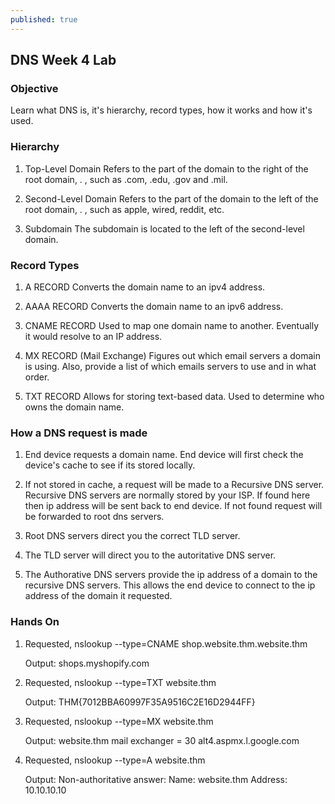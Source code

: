 ```yaml
---
published: true
---
```

## DNS Week 4 Lab

### Objective ###
Learn what DNS is, it's hierarchy, record types, how it works and how it's used. 

### Hierarchy ###

1. Top-Level Domain
Refers to the part of the domain to the right of the root domain, . , such as .com, .edu, .gov and .mil.

2. Second-Level Domain
Refers to the part of the domain to the left of the root domain, . , such as apple, wired, reddit, etc. 

3. Subdomain
The subdomain is located to the left of the second-level domain. 

### Record Types ####

1. A RECORD
Converts the domain name to an ipv4 address.

2. AAAA RECORD
Converts the domain name to an ipv6 address.

3. CNAME RECORD
Used to map one domain name to another. Eventually it would resolve to an IP address.

4. MX RECORD (Mail Exchange)
Figures out which email servers a domain is using. Also, provide a list of which emails servers to use and in what order.

5. TXT RECORD
Allows for storing text-based data. Used to determine who owns the domain name. 


### How a DNS request is made ###

1. End device requests a domain name. End device will first check the device's cache to see if its stored locally.

2. If not stored in cache, a request will be made to a Recursive DNS server. Recursive DNS servers are normally stored by your ISP. If found here then ip address will be sent back to end device. If not found request will be forwarded to root dns servers. 

3. Root DNS servers direct you the correct TLD server. 

4. The TLD server will direct you to the autoritative DNS server.

5. The Authorative DNS servers provide the ip address of a domain to the recursive DNS servers. This allows the end device to connect to the ip address of the domain it requested.

### Hands On ###

1. Requested,
	nslookup --type=CNAME shop.website.thm.website.thm

	Output: shops.myshopify.com
    
2. Requested,
	nslookup --type=TXT website.thm
    
    Output: THM{7012BBA60997F35A9516C2E16D2944FF}
    
3. Requested,
	nslookup --type=MX website.thm
    
    Output: website.thm mail exchanger = 30 			alt4.aspmx.l.google.com

    
4. Requested,
	nslookup --type=A website.thm
    
    Output: Non-authoritative answer:
	Name: website.thm
	Address: 10.10.10.10







